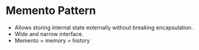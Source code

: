 # Memento Pattern

- Allows storing internal state externally without breaking encapsulation.
- Wide and narrow interface.
- Memento = memory = history

